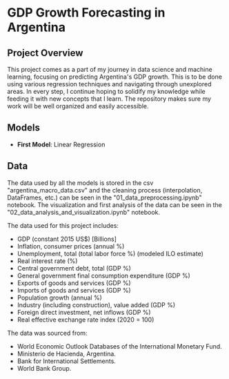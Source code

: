 # GDP Growth Forecasting in Argentina



## Project Overview
This project comes as a part of my journey in data science and machine learning, focusing on predicting Argentina's GDP growth. This is to be done using various regression techniques and navigating through unexplored areas. In every step, I continue hoping to solidify my knowledge while feeding it with new concepts that I learn.
The repository makes sure my work will be well organized and easily accessible.

## Models
- **First Model**: Linear Regression

## Data
The data used by all the models is stored in the csv "argentina_macro_data.csv" and the cleaning process (interpolation, DataFrames, etc.) can be seen in the "01_data_preprocessing.ipynb" notebook.
The visualization and first analysis of the data can be seen in the "02_data_analysis_and_visualization.ipynb" notebook.

The data used for this project includes:
- GDP (constant 2015 US$) [Billions]
- Inflation, consumer prices (annual %)
- Unemployment, total (total labor force %) (modeled ILO estimate)
- Real interest rate (%)
- Central government debt, total (GDP %)
- General government final consumption expenditure (GDP %)
- Exports of goods and services (GDP %)
- Imports of goods and services (GDP %)
- Population growth (annual %)
- Industry (including construction), value added (GDP %)
- Foreign direct investment, net inflows (GDP %)
- Real effective exchange rate index (2020 = 100)

The data was sourced from:
- World Economic Outlook Databases of the International Monetary Fund.
- Ministerio de Hacienda, Argentina.
- Bank for International Settlements.
- World Bank Group.